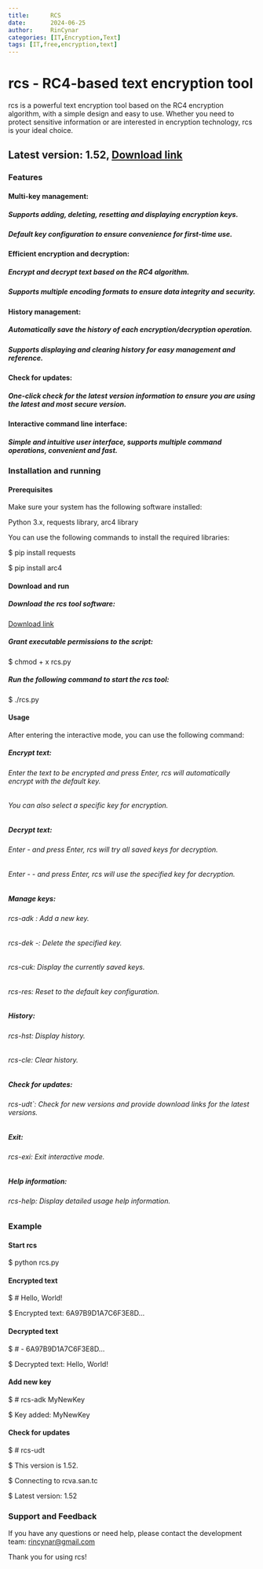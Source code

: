 ```yaml
---
title:      RCS 
date:       2024-06-25
author:     RinCynar
categories: [IT,Encryption,Text]
tags: [IT,free,encryption,text]
---
```

# rcs - RC4-based text encryption tool
rcs is a powerful text encryption tool based on the RC4 encryption algorithm, with a simple design and easy to use. Whether you need to protect sensitive information or are interested in encryption technology, rcs is your ideal choice.

## Latest version: 1.52, [Download link](/assets/file/rcs.py)

### Features

#### Multi-key management:
##### Supports adding, deleting, resetting and displaying encryption keys.
##### Default key configuration to ensure convenience for first-time use.

#### Efficient encryption and decryption:
##### Encrypt and decrypt text based on the RC4 algorithm.
##### Supports multiple encoding formats to ensure data integrity and security.

#### History management:
##### Automatically save the history of each encryption/decryption operation.
##### Supports displaying and clearing history for easy management and reference.

#### Check for updates:
##### One-click check for the latest version information to ensure you are using the latest and most secure version.

#### Interactive command line interface:
##### Simple and intuitive user interface, supports multiple command operations, convenient and fast.

### Installation and running

#### Prerequisites
Make sure your system has the following software installed:

Python 3.x, requests library, arc4 library

You can use the following commands to install the required libraries:

 $ pip install requests

 $ pip install arc4

#### Download and run
##### Download the rcs tool software:
[Download link](/assets/file/rcs.py)

##### Grant executable permissions to the script:
 $ chmod + x rcs.py

##### Run the following command to start the rcs tool:
 $ ./rcs.py

#### Usage
After entering the interactive mode, you can use the following command:

##### Encrypt text:
###### Enter the text to be encrypted and press Enter, rcs will automatically encrypt with the default key.

###### You can also select a specific key for encryption.

##### Decrypt text:
###### Enter - <ciphertext> and press Enter, rcs will try all saved keys for decryption.
###### Enter - <ciphertext> -<key number> and press Enter, rcs will use the specified key for decryption.

##### Manage keys:
###### rcs-adk <new key>: Add a new key.
###### rcs-dek -<key number>: Delete the specified key.
###### rcs-cuk: Display the currently saved keys.
###### rcs-res: Reset to the default key configuration.

##### History:
###### rcs-hst: Display history.
###### rcs-cle: Clear history.

##### Check for updates:
###### rcs-udt`: Check for new versions and provide download links for the latest versions.

##### Exit:
###### rcs-exi: Exit interactive mode.

##### Help information:
###### rcs-help: Display detailed usage help information.

### Example
#### Start rcs
 $ python rcs.py

#### Encrypted text
 $ # Hello, World!

 $ Encrypted text: 6A97B9D1A7C6F3E8D...

#### Decrypted text
 $ # - 6A97B9D1A7C6F3E8D...

 $ Decrypted text: Hello, World!

#### Add new key
 $ # rcs-adk MyNewKey

 $ Key added: MyNewKey

#### Check for updates
 $ # rcs-udt

 $ This version is 1.52.

 $ Connecting to rcva.san.tc

 $ Latest version: 1.52

### Support and Feedback
If you have any questions or need help, please contact the development team: rincynar@gmail.com

Thank you for using rcs!